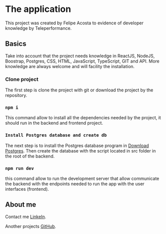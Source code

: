# The application

This project was created by Felipe Acosta to evidence of developer knowledge by Teleperformance.

## Basics

Take into account that the project needs knowledge in ReactJS, NodeJS, Boostrap, Postgres, CSS, HTML, JavaScript, TypeScript, GIT and API. More knowledge are always welcome and will facility the installation. 

### Clone project

The first step is clone the project with git or download the project by the repository.

### `npm i`

This command allow to install all the dependencies needed by the project, it should run in the backend and frontend project.

### `Install Postgres database and create db`

The next step is to install the Postgres database program in [Download Postgres](https://www.postgresql.org/download/).
Then create the database with the script located in src folder in the root of the backend.

### `npm run dev`

this command allow to run the development server that allow communicate the backend with the endpoints needed to run the app with the user interfaces (frontend).

## About me

Contact me [LinkeIn](https://www.linkedin.com/in/felipe-acosta-666858ab/).

Another projects [GitHub](https://github.com/felipeacx?tab=repositories).

